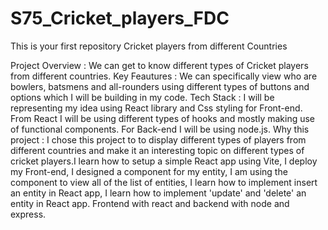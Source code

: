 # S75_Cricket_players_FDC
This is your first repository
Cricket players from different Countries

Project Overview : We can get to know different types of Cricket players from different countries.
Key Feautures : We can specifically view who are bowlers, batsmens and all-rounders using different types of buttons and options which I will be building in my code.
Tech Stack : I will be representing my idea using React library and Css styling for Front-end. From React I will be using different types of hooks and mostly making use of functional components. For Back-end I will be using node.js.
Why this project : I chose this project to to display different types of players from different countries and make it an interesting topic on different types of cricket players.I learn how to setup a simple React app using Vite, I deploy my Front-end, I designed a component for my entity, I am using the component to view all of the list of entities, I learn how to implement insert an entity in React app, I learn how to implement 'update' and 'delete' an entity in React app.
 Frontend with react and backend with node and express.
